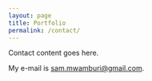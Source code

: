 ```yaml
---
layout: page
title: Portfolio
permalink: /contact/
---
```


Contact content goes here.

My e-mail is [sam.mwamburi@gmail.com](mailto:sam.mwamburi@gmail.com).
